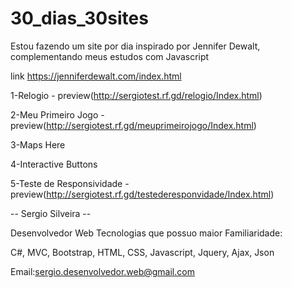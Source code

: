 # 30_dias_30sites

Estou fazendo um site por dia inspirado por Jennifer Dewalt,
complementando meus estudos com Javascript

link https://jenniferdewalt.com/index.html

1-Relogio - preview(http://sergiotest.rf.gd/relogio/Index.html)

2-Meu Primeiro Jogo - preview(http://sergiotest.rf.gd/meuprimeirojogo/Index.html)

3-Maps Here

4-Interactive Buttons

5-Teste de Responsividade - preview(http://sergiotest.rf.gd/testederesponvidade/Index.html)

-- Sergio Silveira --

Desenvolvedor Web 
Tecnologias que possuo maior Familiaridade:

C#,
MVC,
Bootstrap,
HTML,
CSS,
Javascript,
Jquery,
Ajax,
Json

Email:sergio.desenvolvedor.web@gmail.com
